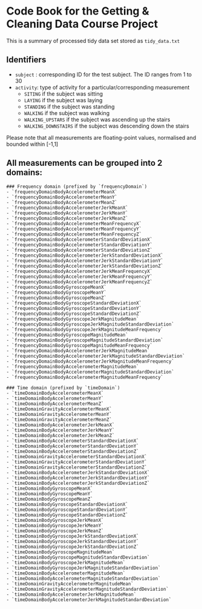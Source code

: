 # Code Book for the Getting & Cleaning Data Course Project

This is a summary of processed tidy data set stored as `tidy_data.txt`

## Identifiers
- `subject` : corresponding ID for the test subject. The ID ranges from 1 to 30
- `activity`: type of activity for a particular/corresponding measurement 
    - `SITING` if the subject was sitting
    - `LAYING` if the subject was laying
    - `STANDING` if the subject was standing
    - `WALKING` if the subject was walking
    - `WALKING_UPSTARS` if the subject was ascending up the stairs
    - `WALKING_DOWNSTAIRS` if the subject was descending down the stairs
    
Please note that all measurements are floating-point values, normalised and bounded within [-1,1]

## All measurements can be grouped into 2 domains:
    ### Frequency domain (prefixed by `frequencyDomain`)
    - `frequencyDomainBodyAccelerometerMeanX`
	- `frequencyDomainBodyAccelerometerMeanY`
	- `frequencyDomainBodyAccelerometerMeanZ`
    - `frequencyDomainBodyAccelerometerJerkMeanX`
	- `frequencyDomainBodyAccelerometerJerkMeanY`
	- `frequencyDomainBodyAccelerometerJerkMeanZ`
    - `frequencyDomainBodyAccelerometerMeanFrequencyX`
	- `frequencyDomainBodyAccelerometerMeanFrequencyY`
	- `frequencyDomainBodyAccelerometerMeanFrequencyZ`
    - `frequencyDomainBodyAccelerometerStandardDeviationX`
	- `frequencyDomainBodyAccelerometerStandardDeviationY`
	- `frequencyDomainBodyAccelerometerStandardDeviationZ`
	- `frequencyDomainBodyAccelerometerJerkStandardDeviationX`
	- `frequencyDomainBodyAccelerometerJerkStandardDeviationY`
	- `frequencyDomainBodyAccelerometerJerkStandardDeviationZ`
    - `frequencyDomainBodyAccelerometerJerkMeanFrequencyX`
	- `frequencyDomainBodyAccelerometerJerkMeanFrequencyY`
	- `frequencyDomainBodyAccelerometerJerkMeanFrequencyZ`
    - `frequencyDomainBodyGyroscopeMeanX`
	- `frequencyDomainBodyGyroscopeMeanY`
	- `frequencyDomainBodyGyroscopeMeanZ`
    - `frequencyDomainBodyGyroscopeStandardDeviationX`
	- `frequencyDomainBodyGyroscopeStandardDeviationY`
	- `frequencyDomainBodyGyroscopeStandardDeviationZ`
    - `frequencyDomainBodyGyroscopeJerkMagnitudeMean`
	- `frequencyDomainBodyGyroscopeJerkMagnitudeStandardDeviation`
	- `frequencyDomainBodyGyroscopeJerkMagnitudeMeanFrequency`
    - `frequencyDomainBodyGyroscopeMagnitudeMean`
	- `frequencyDomainBodyGyroscopeMagnitudeStandardDeviation`
	- `frequencyDomainBodyGyroscopeMagnitudeMeanFrequency`
    - `frequencyDomainBodyAccelerometerJerkMagnitudeMean`
	- `frequencyDomainBodyAccelerometerJerkMagnitudeStandardDeviation`
	- `frequencyDomainBodyAccelerometerJerkMagnitudeMeanFrequency`
	- `frequencyDomainBodyAccelerometerMagnitudeMean`
	- `frequencyDomainBodyAccelerometerMagnitudeStandardDeviation`
	- `frequencyDomainBodyAccelerometerMagnitudeMeanFrequency`

    ### Time domain (prefixed by `timeDomain`)
    - `timeDomainBodyAccelerometerMeanX`
	- `timeDomainBodyAccelerometerMeanY`
	- `timeDomainBodyAccelerometerMeanZ`
    - `timeDomainGravityAccelerometerMeanX`
	- `timeDomainGravityAccelerometerMeanY`
	- `timeDomainGravityAccelerometerMeanZ`
    - `timeDomainBodyAccelerometerJerkMeanX`
	- `timeDomainBodyAccelerometerJerkMeanY`
	- `timeDomainBodyAccelerometerJerkMeanZ`
    - `timeDomainBodyAccelerometerStandardDeviationX`
	- `timeDomainBodyAccelerometerStandardDeviationY`
	- `timeDomainBodyAccelerometerStandardDeviationZ`
    - `timeDomainGravityAccelerometerStandardDeviationX`
	- `timeDomainGravityAccelerometerStandardDeviationY`
	- `timeDomainGravityAccelerometerStandardDeviationZ`
    - `timeDomainBodyAccelerometerJerkStandardDeviationX`
	- `timeDomainBodyAccelerometerJerkStandardDeviationY`
	- `timeDomainBodyAccelerometerJerkStandardDeviationZ`
    - `timeDomainBodyGyroscopeMeanX`
	- `timeDomainBodyGyroscopeMeanY`
	- `timeDomainBodyGyroscopeMeanZ`
    - `timeDomainBodyGyroscopeStandardDeviationX`
	- `timeDomainBodyGyroscopeStandardDeviationY`
	- `timeDomainBodyGyroscopeStandardDeviationZ`
    - `timeDomainBodyGyroscopeJerkMeanX`
	- `timeDomainBodyGyroscopeJerkMeanY`
	- `timeDomainBodyGyroscopeJerkMeanZ`
    - `timeDomainBodyGyroscopeJerkStandardDeviationX`
	- `timeDomainBodyGyroscopeJerkStandardDeviationY`
	- `timeDomainBodyGyroscopeJerkStandardDeviationZ`
    - `timeDomainBodyGyroscopeMagnitudeMean`
	- `timeDomainBodyGyroscopeMagnitudeStandardDeviation`
    - `timeDomainBodyGyroscopeJerkMagnitudeMean`
	- `timeDomainBodyGyroscopeJerkMagnitudeStandardDeviation`
    - `timeDomainBodyAccelerometerMagnitudeMean`
	- `timeDomainBodyAccelerometerMagnitudeStandardDeviation`
    - `timeDomainGravityAccelerometerMagnitudeMean`
	- `timeDomainGravityAccelerometerMagnitudeStandardDeviation`
    - `timeDomainBodyAccelerometerJerkMagnitudeMean`
	- `timeDomainBodyAccelerometerJerkMagnitudeStandardDeviation`
